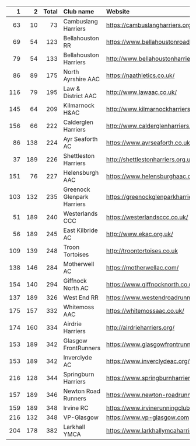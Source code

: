 |   1 |   2 |   Total | Club name                  | Website                                    |
|----:|----:|--------:|:---------------------------|:-------------------------------------------|
|  63 |  10 |      73 | Cambuslang Harriers        | https://cambuslangharriers.org/            |
|  69 |  54 |     123 | Bellahouston RR            | https://www.bellahoustonroadrunners.co.uk/ |
|  79 |  54 |     133 | Bellahouston Harriers      | http://www.bellahoustonharriers.co.uk/     |
|  86 |  89 |     175 | North Ayrshire AAC         | https://naathletics.co.uk/                 |
| 116 |  79 |     195 | Law & District AAC         | http://www.lawaac.co.uk/                   |
| 145 |  64 |     209 | Kilmarnock H&AC            | http://www.kilmarnockharriers.com/         |
| 156 |  66 |     222 | Calderglen Harriers        | http://www.calderglenharriers.org.uk/      |
|  86 | 138 |     224 | Ayr Seaforth AC            | https://www.ayrseaforth.co.uk/             |
|  37 | 189 |     226 | Shettleston Harriers       | http://shettlestonharriers.org.uk/         |
| 151 |  76 |     227 | Helensburgh AAC            | https://www.helensburghaac.com/            |
| 103 | 132 |     235 | Greenock Glenpark Harriers | https://greenockglenparkharriers.com/      |
|  51 | 189 |     240 | Westerlands CCC            | https://westerlandsccc.co.uk/              |
|  56 | 189 |     245 | East Kilbride AC           | http://www.ekac.org.uk/                    |
| 109 | 139 |     248 | Troon Tortoises            | http://troontortoises.co.uk                |
| 138 | 146 |     284 | Motherwell AC              | https://motherwellac.com/                  |
| 154 | 140 |     294 | Giffnock North AC          | https://www.giffnocknorth.co.uk/           |
| 137 | 189 |     326 | West End RR                | https://www.westendroadrunners.co.uk/      |
| 175 | 157 |     332 | Whitemoss AAC              | https://whitemossaac.co.uk/                |
| 174 | 160 |     334 | Airdrie Harriers           | http://airdrieharriers.org/                |
| 153 | 189 |     342 | Glasgow FrontRunners       | https://www.glasgowfrontrunners.org/       |
| 153 | 189 |     342 | Inverclyde AC              | https://www.inverclydeac.org/              |
| 216 | 128 |     344 | Springburn Harriers        | https://www.springburnharriers.co.uk/      |
| 157 | 189 |     346 | Newton Road Runners        | https://www.newton-roadrunners.com/        |
| 159 | 189 |     348 | Irvine RC                  | https://www.irvinerunningclub.co.uk/       |
| 216 | 132 |     348 | VP-Glasgow                 | https://www.vp-glasgow.com                 |
| 204 | 178 |     382 | Larkhall YMCA              | https://www.larkhallymcaharriers.org       |